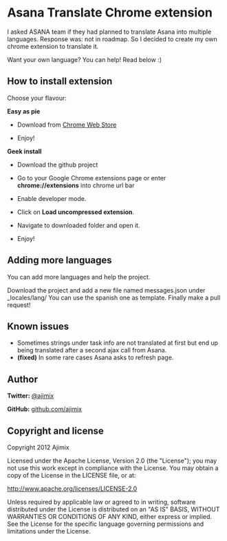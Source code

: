 Asana Translate Chrome extension
================================

I asked ASANA team if they had planned to translate Asana into multiple languages.
Response was: not in roadmap. So I decided to create my own chrome extension to translate it.

Want your own language? You can help! Read below :)


How to install extension
------------------------

Choose your flavour:

**Easy as pie**

- Download from [Chrome Web Store](https://chrome.google.com/webstore/detail/mmmjfjdbamonmaajclfcpicaanaonlfc)

- Enjoy!

**Geek install**

- Download the github project

- Go to your Google Chrome extensions page or enter **chrome://extensions** into chrome url bar

- Enable developer mode.

- Click on **Load uncompressed extension**.

- Navigate to downloaded folder and open it.

- Enjoy!


Adding more languages
---------------------

You can add more languages and help the project.

Download the project and add a new file named messages.json under _locales/lang/
You can use the spanish one as template.
Finally make a pull request!


Known issues
------------

- Sometimes strings under task info are not translated at first but end up being translated after a second ajax call from Asana.
- **(fixed)** In some rare cases Asana asks to refresh page.


Author
------

**Twitter:** [@ajimix](http://twitter.com/ajimix)

**GitHub:** [github.com/ajimix](https://github.com/ajimix)


Copyright and license
---------------------

Copyright 2012 Ajimix

Licensed under the Apache License, Version 2.0 (the "License");
you may not use this work except in compliance with the License.
You may obtain a copy of the License in the LICENSE file, or at:

   http://www.apache.org/licenses/LICENSE-2.0

Unless required by applicable law or agreed to in writing, software
distributed under the License is distributed on an "AS IS" BASIS,
WITHOUT WARRANTIES OR CONDITIONS OF ANY KIND, either express or implied.
See the License for the specific language governing permissions and
limitations under the License.